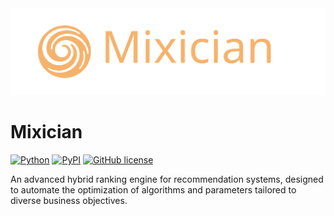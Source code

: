 <div align="center"><img src="https://github.com/yinsn/Mixician/blob/develop/docs/images/Mixician.svg" width="800"/></div>

# Mixician
[![Python](https://img.shields.io/badge/python3.7%7C3.8%7C3.9-red?logo=Python&logoColor=white)](https://www.python.org)
[![PyPI](https://img.shields.io/pypi/v/mixician?color=green)](https://pypi.org/project/mixician/)
[![GitHub license](https://img.shields.io/badge/license-MIT-blue.svg)](https://github.com/yinsn/Mixician)

An advanced hybrid ranking engine for recommendation systems, designed to automate the optimization of algorithms and parameters tailored to diverse business objectives.
